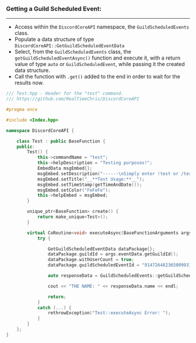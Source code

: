 ### **Getting a Guild Scheduled Event:**
---
- Access within the `DiscordCoreAPI` namespace, the `GuildScheduledEvents` class.
- Populate a data structure of type `DiscordCoreAPI::GetGuildScheduledEventData`
- Select, from the `GuildScheduledEvents` class, the `getGuildScheduledEventAsync()` function and execute it, with a return value of type `auto` or `GuildScheduledEvent`, while passing it the created data structure.
- Call the function with `.get()` added to the end in order to wait for the results now.

```cpp
/// Test.hpp - Header for the "test" command.
/// https://github.com/RealTimeChris/DiscordCoreAPI

#pragma once

#include <Index.hpp>

namespace DiscordCoreAPI {

	class Test : public BaseFunction {
	public:
		Test() {
			this->commandName = "test";
			this->helpDescription = "Testing purposes!";
			EmbedData msgEmbed{};
			msgEmbed.setDescription("------\nSimply enter !test or /test!\n------");
			msgEmbed.setTitle("__**Test Usage:**__");
			msgEmbed.setTimeStamp(getTimeAndDate());
			msgEmbed.setColor("FeFeFe");
			this->helpEmbed = msgEmbed;
		}

		unique_ptr<BaseFunction> create() {
			return make_unique<Test>();
		}

		virtual CoRoutine<void> executeAsync(BaseFunctionArguments args) {
			try {

				GetGuildScheduledEventData dataPackage{};
				dataPackage.guildId = args.eventData.getGuildId();
				dataPackage.withUserCount = true;
				dataPackage.guildScheduledEventId = "914726482365009931";

				auto responseData = GuildScheduledEvents::getGuildScheduledEventAsync(dataPackage).get();

				cout << "THE NAME: " << responseData.name << endl;

				return;
			}
			catch (...) {
				rethrowException("Test::executeAsync Error: ");
			}
		}
	};
}
```
